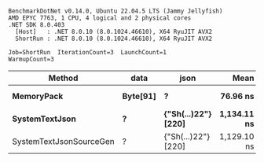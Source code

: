 ```

BenchmarkDotNet v0.14.0, Ubuntu 22.04.5 LTS (Jammy Jellyfish)
AMD EPYC 7763, 1 CPU, 4 logical and 2 physical cores
.NET SDK 8.0.403
  [Host]   : .NET 8.0.10 (8.0.1024.46610), X64 RyuJIT AVX2
  ShortRun : .NET 8.0.10 (8.0.1024.46610), X64 RyuJIT AVX2

Job=ShortRun  IterationCount=3  LaunchCount=1  
WarmupCount=3  

```
| Method                  | data     | json                | Mean        | Error     | StdDev   | Min         | Max         | Gen0   | Allocated |
|------------------------ |--------- |-------------------- |------------:|----------:|---------:|------------:|------------:|-------:|----------:|
| **MemoryPack**              | **Byte[91]** | **?**                   |    **76.96 ns** |  **4.558 ns** | **0.250 ns** |    **76.68 ns** |    **77.16 ns** | **0.0019** |     **168 B** |
| **SystemTextJson**          | **?**        | **{&quot;Sh(...)22&quot;} [220]** | **1,134.11 ns** | **20.587 ns** | **1.128 ns** | **1,132.81 ns** | **1,134.89 ns** | **0.0019** |     **168 B** |
| SystemTextJsonSourceGen | ?        | {&quot;Sh(...)22&quot;} [220] | 1,129.10 ns | 21.399 ns | 1.173 ns | 1,128.05 ns | 1,130.37 ns | 0.0019 |     168 B |

